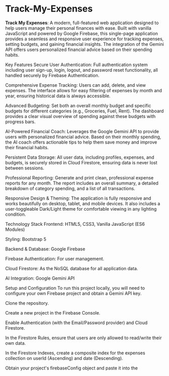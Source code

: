# Track-My-Expenses
**Track My Expenses**: A modern, full-featured web application designed to help users manage their personal finances with ease. Built with vanilla JavaScript and powered by Google Firebase, this single-page application provides a seamless and responsive user experience for tracking expenses, setting budgets, and gaining financial insights. The integration of the Gemini API offers users personalized financial advice based on their spending habits.

Key Features
Secure User Authentication: Full authentication system including user sign-up, login, logout, and password reset functionality, all handled securely by Firebase Authentication.

Comprehensive Expense Tracking: Users can add, delete, and view expenses. The interface allows for easy filtering of expenses by month and year, ensuring historical data is always accessible.

Advanced Budgeting: Set both an overall monthly budget and specific budgets for different categories (e.g., Groceries, Fuel, Rent). The dashboard provides a clear visual overview of spending against these budgets with progress bars.

AI-Powered Financial Coach: Leverages the Google Gemini API to provide users with personalized financial advice. Based on their monthly spending, the AI coach offers actionable tips to help them save money and improve their financial habits.

Persistent Data Storage: All user data, including profiles, expenses, and budgets, is securely stored in Cloud Firestore, ensuring data is never lost between sessions.

Professional Reporting: Generate and print clean, professional expense reports for any month. The report includes an overall summary, a detailed breakdown of category spending, and a list of all transactions.

Responsive Design & Theming: The application is fully responsive and works beautifully on desktop, tablet, and mobile devices. It also includes a user-toggleable Dark/Light theme for comfortable viewing in any lighting condition.

Technology Stack
Frontend: HTML5, CSS3, Vanilla JavaScript (ES6 Modules)

Styling: Bootstrap 5

Backend & Database: Google Firebase

Firebase Authentication: For user management.

Cloud Firestore: As the NoSQL database for all application data.

AI Integration: Google Gemini API

Setup and Configuration
To run this project locally, you will need to configure your own Firebase project and obtain a Gemini API key.

Clone the repository.

Create a new project in the Firebase Console.

Enable Authentication (with the Email/Password provider) and Cloud Firestore.

In the Firestore Rules, ensure that users are only allowed to read/write their own data.

In the Firestore Indexes, create a composite index for the expenses collection on userId (Ascending) and date (Descending).

Obtain your project's firebaseConfig object and paste it into the <script> tag in index.html.

Generate an API key from Google AI Studio and enable the Vertex AI API in your Google Cloud project.

Paste the Gemini API key into the apiKey constant within the getFinancialAdviceButton event listener in index.html.

Open the index.html file in your browser.
